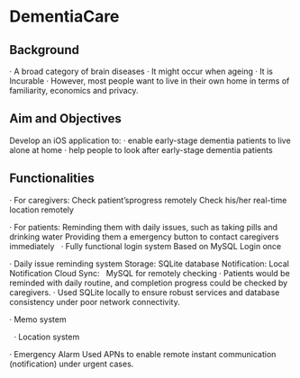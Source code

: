 # DementiaCare

## Background

· A broad category of brain diseases 
· It might occur when ageing
· It is Incurable
· However, most people want to live in their own home in terms of familiarity, economics and privacy.

## Aim and Objectives

Develop an iOS application to:
· enable early-stage dementia patients to live alone at home 
· help people to look after early-stage dementia patients

## Functionalities

· For caregivers:
  Check patient’sprogress remotely
  Check his/her real-time location remotely

· For patients:
  Reminding them with daily issues, such as taking pills and drinking water
  Providing them a emergency button to contact caregivers immediately
  
· Fully functional login system
  Based on MySQL
  Login once

· Daily issue reminding system
  Storage:      SQLite database 
  Notification: Local Notification
  Cloud Sync:   MySQL for remotely checking
  · Patients would be reminded with daily routine, and completion progress could be checked by caregivers.
  · Used SQLite locally to ensure robust services and database consistency under poor network connectivity.

· Memo system
  
  
· Location system
   
  
· Emergency Alarm
  Used APNs to enable remote instant communication (notification) under urgent cases.

